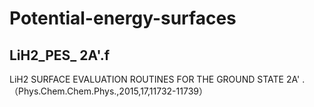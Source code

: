 # Potential-energy-surfaces
## LiH2_PES_ 2A'.f
LiH2 SURFACE EVALUATION ROUTINES FOR THE GROUND STATE 2A' .（Phys.Chem.Chem.Phys.,2015,17,11732-11739）

